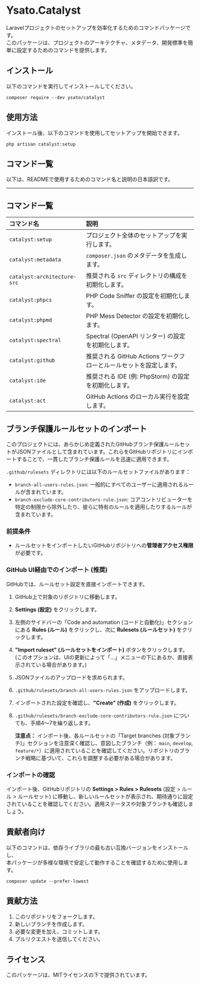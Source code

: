 # Ysato.Catalyst

Laravelプロジェクトのセットアップを効率化するためのコマンドパッケージです。  
このパッケージは、プロジェクトのアーキテクチャ、メタデータ、開発標準を簡単に設定するためのコマンドを提供します。

## インストール

以下のコマンドを実行してインストールしてください。

```shell
composer require --dev ysato/catalyst
```

## 使用方法

インストール後、以下のコマンドを使用してセットアップを開始できます。

```shell
php artisan catalyst:setup
```

## コマンド一覧

以下は、READMEで使用するためのコマンド名と説明の日本語訳です。

---

## コマンド一覧

| コマンド名                       | 説明                                        |
|:----------------------------|:------------------------------------------|
| `catalyst:setup`            | プロジェクト全体のセットアップを実行します。                    |
| `catalyst:metadata`         | `composer.json` のメタデータを生成します。             |
| `catalyst:architecture-src` | 推奨される `src` ディレクトリの構成を初期化します。             |
| `catalyst:phpcs`            | PHP Code Sniffer の設定を初期化します。              |
| `catalyst:phpmd`            | PHP Mess Detector の設定を初期化します。             |
| `catalyst:spectral`         | Spectral (OpenAPI リンター) の設定を初期化します。       |
| `catalyst:github`           | 推奨される GitHub Actions ワークフローとルールセットを設定します。 |
| `catalyst:ide`              | 推奨される IDE (例: PhpStorm) の設定を初期化します。       |
| `catalyst:act`              | GitHub Actions のローカル実行を設定します。             |

## ブランチ保護ルールセットのインポート

このプロジェクトには、あらかじめ定義されたGitHubブランチ保護ルールセットがJSONファイルとして含まれています。これらをGitHubリポジトリにインポートすることで、一貫したブランチ保護ルールを迅速に適用できます。

`.github/rulesets` ディレクトリには以下のルールセットファイルがあります：

* `branch-all-users-rules.json`: 一般的にすべてのユーザーに適用されるルールが含まれています。
* `branch-exclude-core-contributors-rule.json`: コアコントリビューターを特定の制限から除外したり、彼らに特有のルールを適用したりするルールが含まれています。

### 前提条件

* ルールセットをインポートしたいGitHubリポジトリへの**管理者アクセス権限**が必要です。

### GitHub UI経由でのインポート (推奨)

GitHubでは、ルールセット設定を直接インポートできます。

1.  GitHub上で対象のリポジトリに移動します。
2.  **Settings (設定)** をクリックします。
3.  左側のサイドバーの「Code and automation (コードと自動化)」セクションにある **Rules (ルール)** をクリックし、次に **Rulesets (ルールセット)** をクリックします。
4.  **"Import ruleset" (ルールセットをインポート)** ボタンをクリックします。(このオプションは、UIの更新によって「...」メニューの下にあるか、直接表示されている場合があります。)
5.  JSONファイルのアップロードを求められます。
6.  `.github/rulesets/branch-all-users-rules.json` をアップロードします。
7.  インポートされた設定を確認し、**"Create" (作成)** をクリックします。
8.  `.github/rulesets/branch-exclude-core-contributors-rule.json` についても、手順4～7を繰り返します。

    **注意点：** インポート後、各ルールセットの「Target branches (対象ブランチ)」セクションを注意深く確認し、意図したブランチ（例： `main`, `develop`, `feature/*`）に適用されていることを確認してください。リポジトリのブランチ戦略に基づいて、これらを調整する必要がある場合があります。

### インポートの確認

インポート後、GitHubリポジトリの **Settings > Rules > Rulesets** (設定 > ルール > ルールセット) に移動し、新しいルールセットが表示され、期待通りに設定されていることを確認してください。適用ステータスや対象ブランチも確認しましょう。

## 貢献者向け

以下のコマンドは、依存ライブラリの最も古い互換バージョンをインストールし、  
本パッケージが多様な環境で安定して動作することを確認するために使用します。

```shell
composer update --prefer-lowest
```

## 貢献方法

1. このリポジトリをフォークします。
2. 新しいブランチを作成します。
3. 必要な変更を加え、コミットします。
4. プルリクエストを送信してください。

## ライセンス

このパッケージは、MITライセンスの下で提供されています。
